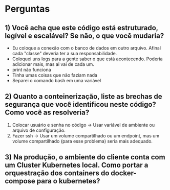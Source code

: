 # Perguntas
## 1) Você acha que este código está estruturado, legível e escalável? Se não, o que você mudaria?
 - Eu coloque a conexão com o banco de dados em outro arquivo. Afinal cada "classe" deveria ter a sua responsabilidade.
 - Coloquei uns logs para a gente saber o que está acontecendo. Poderia adicionar mais, mas ai vai de cada um.
 - print não funciona
 - Tinha umas coisas que não faziam nada
 - Separei o comando bash em uma variável

## 2) Quanto a conteinerização, liste as brechas de segurança que você identificou neste código? Como você as resolveria?
 1. Colocar usuário e senha no código -> Usar variável de ambiente ou arquivo de configuração.
 2. Fazer ssh -> Usar um volume compartilhado ou um endpoint, mas um volume compartilhado (para esse problema) seria mais adequado.

## 3) Na produção, o ambiente do cliente conta com um Cluster Kubernetes local. Como portar a orquestração dos containers do docker-compose para o kubernetes?
